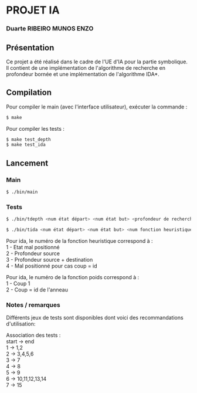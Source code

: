 # PROJET IA
### Duarte RIBEIRO MUNOS ENZO

## Présentation
Ce projet a été réalisé dans le cadre de l'UE d'IA pour la partie symbolique.
Il contient de une implémentation de l'algorithme de recherche en profondeur bornée
et une implémentation de l'algorithme IDA*.

## Compilation
Pour compiler le main (avec l'interface utilisateur), exécuter la commande :
```bash
$ make
```

Pour compiler les tests :
```bash
$ make test_depth
$ make test_ida
```

## Lancement  

### Main  
```bash
$ ./bin/main
```


### Tests
```bash
$ ./bin/tdepth <num état départ> <num état but> <profondeur de recherche>
```

```bash
$ ./bin/tida <num état départ> <num état but> <num fonction heuristique> <numéro fonction poids>
```

Pour ida, le numéro de la fonction heuristique correspond à :  
    1 - Etat mal positionné  
    2 - Profondeur source  
    3 - Profondeur source + destination  
    4 - Mal positionné pour cas coup = id  

Pour ida, le numéro de la fonction poids correspond à :  
    1 - Coup 1  
    2 - Coup = id de l'anneau  


### Notes / remarques
Différents jeux de tests sont disponibles dont voici des recommandations d'utilisation:

Association des tests :   
    start -> end  
    1     -> 1,2  
    2     -> 3,4,5,6  
    3     -> 7  
    4     -> 8  
    5     -> 9  
    6     -> 10,11,12,13,14  
    7     -> 15  
